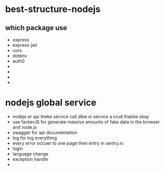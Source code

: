 # best-structure-nodejs

## which package use 
- express
- express-jwt
- cors
- dotenv
- auth0
- 
- 
- 
- 

# nodejs global service
- nodejs er api theke service call dibe oi service a crud thakbe okay 
- use fackerJS for generate massive amounts of fake data in the browser and node.js
- swagger for api documentation
- log for log everything 
- every error occuer to one page then entry in sentry.io
- login 
- language change 
- exception handle 
- 

